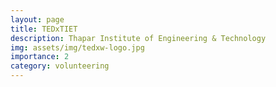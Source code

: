 ```yaml
---
layout: page
title: TEDxTIET
description: Thapar Institute of Engineering & Technology
img: assets/img/tedxw-logo.jpg
importance: 2
category: volunteering
---
```


